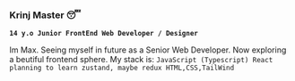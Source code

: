 ### Krinj Master 😴

**`14 y.o Junior FrontEnd Web Developer / Designer`**

Im Max. Seeing myself in future as a Senior Web Developer. Now exploring a beutiful frontend sphere. My stack is:
`JavaScript (Typescript)
React 
planning to learn zustand, maybe redux
HTML,CSS,TailWind`

